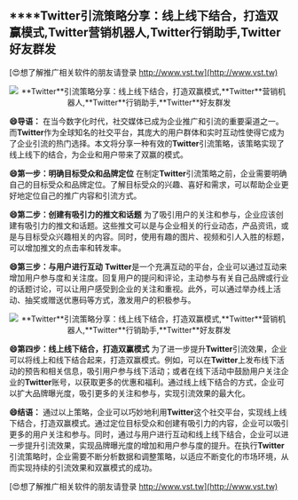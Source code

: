 ## ****Twitter**引流策略分享：线上线下结合，打造双赢模式,**Twitter**营销机器人,**Twitter**行销助手,**Twitter**好友群发**

[😍想了解推广相关软件的朋友请登录 http://www.vst.tw](http://www.vst.tw)

 <center><img src="https://vst.tw/MP4/tuiguang/png/7.png" alt="**Twitter**引流策略分享：线上线下结合，打造双赢模式,**Twitter**营销机器人,**Twitter**行销助手,**Twitter**好友群发"></center>

**😄导语：**
在当今数字化时代，社交媒体已成为企业推广和引流的重要渠道之一。而**Twitter**作为全球知名的社交平台，其庞大的用户群体和实时互动性使得它成为了企业引流的热门选择。本文将分享一种有效的**Twitter**引流策略，该策略实现了线上线下的结合，为企业和用户带来了双赢的模式。

**😄第一步：明确目标受众和品牌定位**
在制定**Twitter**引流策略之前，企业需要明确自己的目标受众和品牌定位。了解目标受众的兴趣、喜好和需求，可以帮助企业更好地定位自己的推广内容和引流方式。

**😄第二步：创建有吸引力的推文和话题**
为了吸引用户的关注和参与，企业应该创建有吸引力的推文和话题。这些推文可以是与企业相关的行业动态，产品资讯，或是与目标受众兴趣相关的内容。同时，使用有趣的图片、视频和引人入胜的标题，可以增加推文的点击率和转发率。

**😄第三步：与用户进行互动**
**Twitter**是一个充满互动的平台，企业可以通过互动来增加用户参与度和关注度。回复用户的提问和评论，主动参与有关自己品牌或行业的话题讨论，可以让用户感受到企业的关注和重视。此外，可以通过举办线上活动、抽奖或赠送优惠码等方式，激发用户的积极参与。

 <center><img src="https://vst.tw/MP4/tuiguang/png/1.png" alt="**Twitter**引流策略分享：线上线下结合，打造双赢模式,**Twitter**营销机器人,**Twitter**行销助手,**Twitter**好友群发"></center>

**😄第四步：线上线下结合，打造双赢模式**
为了进一步提升**Twitter**引流效果，企业可以将线上和线下结合起来，打造双赢模式。例如，可以在**Twitter**上发布线下活动的预告和相关信息，吸引用户参与线下活动；或者在线下活动中鼓励用户关注企业的**Twitter**账号，以获取更多的优惠和福利。通过线上线下结合的方式，企业可以扩大品牌曝光度，吸引更多的关注和参与，实现引流效果的最大化。

**😄结语：**
通过以上策略，企业可以巧妙地利用**Twitter**这个社交平台，实现线上线下结合，打造双赢模式。通过定位目标受众和创建有吸引力的内容，企业可以吸引更多的用户关注和参与。同时，通过与用户进行互动和线上线下结合，企业可以进一步提升引流效果，实现品牌曝光度的增加和用户参与度的提升。在执行**Twitter**引流策略时，企业需要不断分析数据和调整策略，以适应不断变化的市场环境，从而实现持续的引流效果和双赢模式的成功。

[😍想了解推广相关软件的朋友请登录 http://www.vst.tw](http://www.vst.tw)



